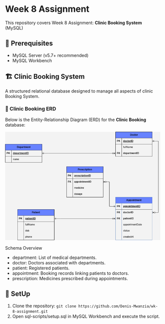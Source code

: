
# Week 8 Assignment

This repository covers Week 8 Assignment:
 **Clinic Booking System** (MySQL)  

## 🔧 Prerequisites
- MySQL Server (v5.7+ recommended)
- MySQL Workbench


## 🏗️ Clinic Booking System
A structured relational database designed to manage all aspects of clinic Booking System.

### 🏥 Clinic Booking ERD
Below is the Entity-Relationship Diagram (ERD) for the **Clinic Booking** database:

![Clinic Booking ERD](./clinicBookingERD.png)

Schema Overview
- department: List of medical departments.
- doctor: Doctors associated with departments.
- patient: Registered patients.
- appointment: Booking records linking patients to doctors.
- prescription: Medicines prescribed during appointments.

## 🚀 SetUp

1. Clone the repository: ```git clone https://github.com/Denis-Mwanzia/wk-8-assignment.git```
2. Open sql-scripts/setup.sql in MySQL Workbench and execute the script.
